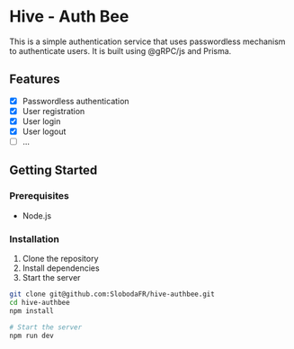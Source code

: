 # Hive - Auth Bee

This is a simple authentication service that uses passwordless mechanism to authenticate users. It is built using @gRPC/js and Prisma.

## Features

- [x] Passwordless authentication
- [x] User registration
- [x] User login
- [x] User logout
- [ ] ...

## Getting Started

### Prerequisites

- Node.js

### Installation

1. Clone the repository
2. Install dependencies
3. Start the server

```bash
git clone git@github.com:SlobodaFR/hive-authbee.git
cd hive-authbee
npm install

# Start the server
npm run dev
```
